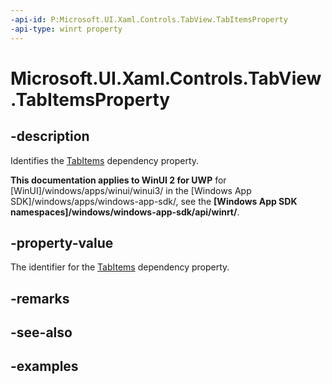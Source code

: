 ```yaml
---
-api-id: P:Microsoft.UI.Xaml.Controls.TabView.TabItemsProperty
-api-type: winrt property
---
```


# Microsoft.UI.Xaml.Controls.TabView.TabItemsProperty

<!--
public static Windows.UI.Xaml.DependencyProperty TabItemsProperty { get; }
-->

## -description

Identifies the [TabItems](tabview_tabitems.md) dependency property.

**This documentation applies to WinUI 2 for UWP** for [WinUI]/windows/apps/winui/winui3/ in the [Windows App SDK]/windows/apps/windows-app-sdk/, see the **[Windows App SDK namespaces]/windows/windows-app-sdk/api/winrt/**.

## -property-value

The identifier for the [TabItems](tabview_tabitems.md) dependency property.

## -remarks

## -see-also

## -examples

